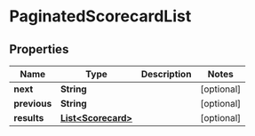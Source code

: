 

# PaginatedScorecardList

## Properties

Name | Type | Description | Notes
------------ | ------------- | ------------- | -------------
**next** | **String** |  |  [optional]
**previous** | **String** |  |  [optional]
**results** | [**List&lt;Scorecard&gt;**](Scorecard.md) |  |  [optional]



